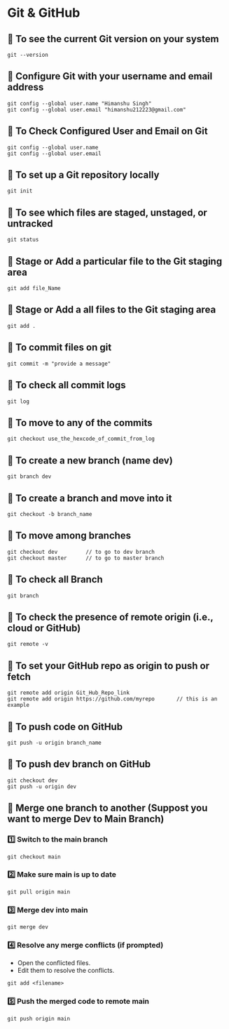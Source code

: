 # Git & GitHub


## 📝 To see the current Git version on your system
```
git --version
```


## 📝 Configure Git with your username and email address
```
git config --global user.name "Himanshu Singh"
git config --global user.email "himanshu212223@gmail.com"
```


## 📝 To Check Configured User and Email on Git
```
git config --global user.name
git config --global user.email
```


## 📝 To set up a Git repository locally
```
git init
```

## 📝 To see which files are staged, unstaged, or untracked
```
git status
```

## 📝 Stage or Add a particular file to the Git staging area
```
git add file_Name
```


## 📝 Stage or Add a all files to the Git staging area
```
git add .
```


## 📝 To commit files on git
```
git commit -m "provide a message"
```


## 📝 To check all commit logs 
```
git log
```


## 📝 To move to any of the commits
```
git checkout use_the_hexcode_of_commit_from_log
```


## 📝 To create a new branch (name dev)
```
git branch dev
```


## 📝 To create a branch and move into it
```
git checkout -b branch_name
```


## 📝 To move among branches
```
git checkout dev         // to go to dev branch
git checkout master      // to go to master branch
```

## 📝 To check all Branch
```
git branch
```


## 📝 To check the presence of remote origin (i.e., cloud or GitHub)
```
git remote -v
```


## 📝 To set your GitHub repo as origin to push or fetch 
```
git remote add origin Git_Hub_Repo_link
git remote add origin https://github.com/myrepo       // this is an example
```


## 📝 To push code on GitHub
```
git push -u origin branch_name
```


## 📝 To push dev branch on GitHub
```
git checkout dev
git push -u origin dev
```


## 📝 Merge one branch to another (Suppost you want to merge Dev to Main Branch)

### 1️⃣ Switch to the main branch
```
git checkout main
```

### 2️⃣ Make sure main is up to date
```
git pull origin main
```

### 3️⃣ Merge dev into main
```
git merge dev
```

### 4️⃣ Resolve any merge conflicts (if prompted)
- Open the conflicted files.
- Edit them to resolve the conflicts.
```
git add <filename>
```

### 5️⃣ Push the merged code to remote main
```
git push origin main
```
